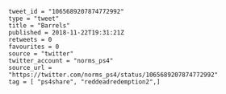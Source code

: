 ```
tweet_id = "1065689207874772992"
type = "tweet"
title = "Barrels"
published = 2018-11-22T19:31:21Z
retweets = 0
favourites = 0
source = "twitter"
twitter_account = "norms_ps4"
source_url = "https://twitter.com/norms_ps4/status/1065689207874772992"
tag = [ "ps4share", "reddeadredemption2",]
```

<p class='image'><img src='https://mnf.m17s.net/2018/11/22/DsoWrzjX4AAAN20.jpg' alt=''></p>

